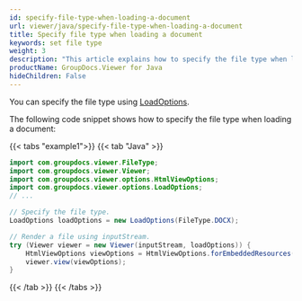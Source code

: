 ```yaml
---
id: specify-file-type-when-loading-a-document
url: viewer/java/specify-file-type-when-loading-a-document
title: Specify file type when loading a document
keywords: set file type
weight: 3
description: "This article explains how to specify the file type when loading a document with GroupDocs.Viewer within your Java applications."
productName: GroupDocs.Viewer for Java
hideChildren: False
---
```


You can specify the file type using [LoadOptions](https://reference.groupdocs.com/viewer/java/com.groupdocs.viewer.options/LoadOptions).

The following code snippet shows how to specify the file type when loading a document:

{{< tabs "example1">}}
{{< tab "Java" >}}
```java
import com.groupdocs.viewer.FileType;
import com.groupdocs.viewer.Viewer;
import com.groupdocs.viewer.options.HtmlViewOptions;
import com.groupdocs.viewer.options.LoadOptions;
// ...

// Specify the file type.
LoadOptions loadOptions = new LoadOptions(FileType.DOCX);

// Render a file using inputStream.
try (Viewer viewer = new Viewer(inputStream, loadOptions)) {
    HtmlViewOptions viewOptions = HtmlViewOptions.forEmbeddedResources();
    viewer.view(viewOptions);
}
```
{{< /tab >}}
{{< /tabs >}}
